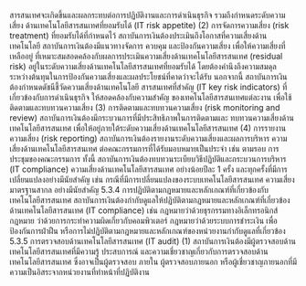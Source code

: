 สารสนเทศจะเกิดขึ้นและผลกระทบต่อการปฏิบัติงานและการดำเนินธุรกิจ รวมถึงกำหนดระดับความเสี่ยง
ด้านเทคโนโลยีสารสนเทศที่ยอมรับได้ (IT risk appetite)
(2) การจัดการความเสี่ยง (risk treatment)
ที่ยอมรับได้ที่กําหนดไว้
สถาบันการเงินต้องประเมินถึงโอกาสที่ความเสี่ยงด้านเทคโนโลยี
สถาบันการเงินต้องมีแนวทางจัดการ ควบคุม และป้องกันความเสี่ยง
เพื่อให้ความเสี่ยงที่เหลืออยู่
ที่เหมาะสมสอดคล้องกับผลการประเมินความเสี่ยงด้านเทคโนโลยีสารสนเทศ
(residual risk) อยู่ในระดับความเสี่ยงด้านเทคโนโลยีสารสนเทศที่ยอมรับได้ โดยต้องคำนึงถึงความสมดุล
ระหว่างต้นทุนในการป้องกันความเสี่ยงและผลประโยชน์ที่คาดว่าจะได้รับ
นอกจากนี้ สถาบันการเงินต้องกำหนดดัชนีชี้วัดความเสี่ยงด้านเทคโนโลยี
สารสนเทศที่สำคัญ (IT key risk indicators) ที่เกี่ยวข้องกับการดำเนินธุรกิจ ให้สอดคล้องกับความสำคัญ
ของเทคโนโลยีสารสนเทศแต่ละงาน เพื่อใช้ติดตามและทบทวนความเสี่ยง
(3) การติดตามและทบทวนความเสี่ยง (risk monitoring and review)
สถาบันการเงินต้องมีกระบวนการที่มีประสิทธิภาพในการติดตามและ
ทบทวนความเสี่ยงด้านเทคโนโลยีสารสนเทศ เพื่อให้อยู่ภายใต้ระดับความเสี่ยงด้านเทคโนโลยีสารสนเทศ
(4) การรายงานความเสี่ยง (risk reporting)
สถาบันการเงินต้องรายงานระดับความเสี่ยงและผลการบริหาร
ความเสี่ยงด้านเทคโนโลยีสารสนเทศ ต่อคณะกรรมการที่ได้รับมอบหมายเป็นประจํา เช่น ตามรอบ
การประชุมของคณะกรรมการ
ทั้งนี้ สถาบันการเงินต้องทบทวนระเบียบวิธีปฏิบัติและกระบวนการบริหาร
(IT compliance)
ความเสี่ยงด้านเทคโนโลยีสารสนเทศ อย่างน้อยปีละ 1 ครั้ง และทุกครั้งที่มีการเปลี่ยนแปลงอย่างมีนัยสำคัญ
เช่น กรณีที่มีการเปลี่ยนแปลงของระบบเทคโนโลยีสารสนเทศ ความเสี่ยง มาตรฐานสากล อย่างมีนัยสำคัญ
5.3.4 การปฏิบัติตามกฎหมายและหลักเกณฑ์ที่เกี่ยวข้องกับเทคโนโลยีสารสนเทศ
สถาบันการเงินต้องกำกับดูแลให้ปฏิบัติตามกฎหมายและหลักเกณฑ์ที่เกี่ยวข้อง
ด้านเทคโนโลยีสารสนเทศ (IT compliance) เช่น กฎหมายว่าด้วยธุรกรรมทางอิเล็กทรอนิกส์ กฎหมาย
ว่าด้วยการกระทําความผิดเกี่ยวกับคอมพิวเตอร์ กฎหมายว่าด้วยระบบการชำระเงิน เพื่อป้องกันการฝ่าฝืน
หรือการไม่ปฏิบัติตามกฎหมายและหลักเกณฑ์ของหน่วยงานกำกับดูแลที่เกี่ยวข้อง
5.3.5 การตรวจสอบด้านเทคโนโลยีสารสนเทศ (IT audit)
(1) สถาบันการเงินต้องมีผู้ตรวจสอบด้านเทคโนโลยีสารสนเทศที่มีความรู้
ประสบการณ์ และความเชี่ยวชาญเกี่ยวกับการตรวจสอบด้านเทคโนโลยีสารสนเทศ ซึ่งอาจเป็นผู้ตรวจสอบ
ภายใน ผู้ตรวจสอบภายนอก หรือผู้เชี่ยวชาญภายนอกที่มีความเป็นอิสระจากหน่วยงานที่ทำหน้าที่ปฏิบัติงาน
